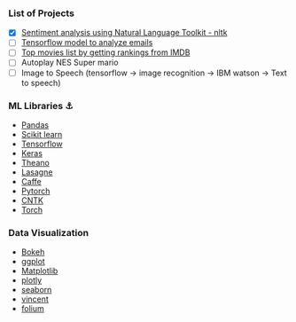 ### List of Projects

- [X] [Sentiment analysis using Natural Language Toolkit - nltk](http://www.nltk.org/)
- [ ] [Tensorflow model to analyze emails](http://jrmeyer.github.io/tutorial/2016/02/01/TensorFlow-Tutorial.html)
- [ ] [Top movies list by getting rankings from IMDB](https://github.com/tensorflow/tensorflow/blob/master/tensorflow/contrib/keras/python/keras/datasets/imdb.py)
- [ ] Autoplay NES Super mario
- [ ] Image to Speech (tensorflow -> image recognition -> IBM watson -> Text to speech)

### ML Libraries :anchor:

- [Pandas](https://pandas.pydata.org/)
- [Scikit learn](http://scikit-learn.org/)
- [Tensorflow](https://www.tensorflow.org/)
- [Keras](https://keras.io/)
- [Theano](http://deeplearning.net/software/theano/)
- [Lasagne](http://lasagne.readthedocs.io/en/latest/)
- [Caffe](http://caffe.berkeleyvision.org/)
- [Pytorch](http://pytorch.org/)
- [CNTK](https://www.microsoft.com/en-us/cognitive-toolkit/)
- [Torch](http://torch.ch/)

### Data Visualization

- [Bokeh](http://bokeh.pydata.org/en/latest/)
- [ggplot](https://pypi.python.org/pypi/ggplot)
- [Matplotlib](https://matplotlib.org/)
- [plotly](https://plot.ly/python/)
- [seaborn](https://seaborn.pydata.org/)
- [vincent](https://github.com/wrobstory/vincent)
- [folium](https://github.com/python-visualization/folium)
